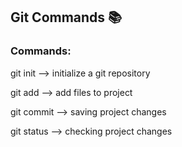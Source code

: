 
  ## Git Commands 📚

### Commands:

git init --> initialize a git repository

git add  --> add files to project

git commit --> saving project changes

git status --> checking project changes
